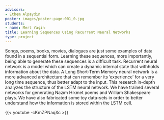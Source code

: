 ```yaml
---
advisors:
- Ethem Alpaydın
poster: images/poster-page-001_0.jpg
students:
- name: Mert Yaşin
title: Learning Sequences Using Recurrent Neural Networks
type: project
---
```


Songs, poems, books, movies, dialogues are just some examples of data found in a sequential form. Learning these sequences, more importantly, being able to generate these sequences is a difficult task. Recurrent neural network is a model which can create a dynamic internal state that withholds information about the data. A Long Short-Term Memory neural network is a more advanced architecture that can remember its ’experience’ for a very long time sequence, thus better adapt to the input. This research in-depth analyzes the structure of the LSTM neural network. We have trained several networks for generating Nazım Hikmet poems and William Shakespeare plays. We have also fabricated some toy data-sets in order to better understand how the information is stored within the LSTM cell.


{{< youtube -cKmZPNaqXc >}}